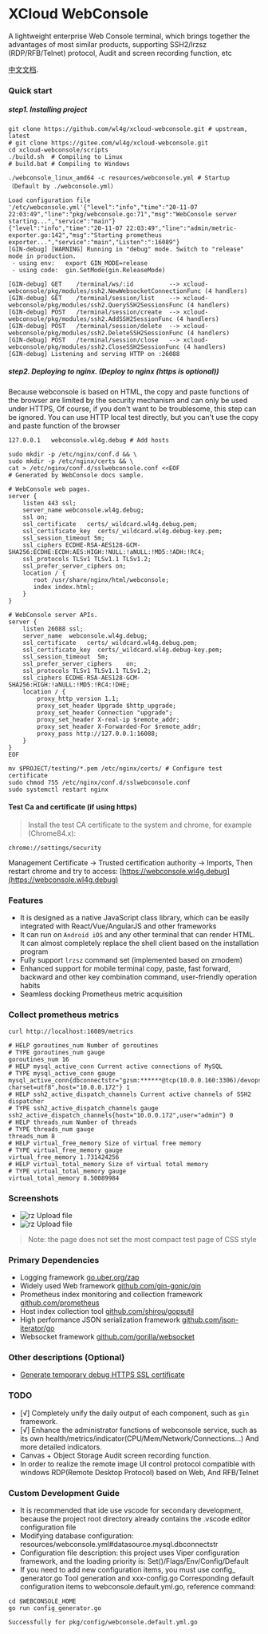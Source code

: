 # XCloud WebConsole
A lightweight enterprise Web Console terminal, which brings together the advantages of most similar products, supporting SSH2/lrzsz (RDP/RFB/Telnet) protocol, Audit and screen recording function, etc

[中文文档](README_CN.md).

### Quick start

##### step1. Installing project
```
git clone https://github.com/wl4g/xcloud-webconsole.git # upstream, latest
# git clone https://gitee.com/wl4g/xcloud-webconsole.git
cd xcloud-webconsole/scripts
./build.sh  # Compiling to Linux
# build.bat # Compiling to Windows
```

```
./webconsole_linux_amd64 -c resources/webconsole.yml # Startup（Default by ./webconsole.yml）

Load configuration file '/etc/webconsole.yml'{"level":"info","time":"20-11-07 22:03:49","line":"pkg/webconsole.go:71","msg":"WebConsole server starting...","service":"main"}
{"level":"info","time":"20-11-07 22:03:49","line":"admin/metric-exporter.go:142","msg":"Starting prometheus exporter...","service":"main","Listen":":16089"}
[GIN-debug] [WARNING] Running in "debug" mode. Switch to "release" mode in production.
 - using env:   export GIN_MODE=release
 - using code:  gin.SetMode(gin.ReleaseMode)

[GIN-debug] GET    /terminal/ws/:id          --> xcloud-webconsole/pkg/modules/ssh2.NewWebsocketConnectionFunc (4 handlers)
[GIN-debug] GET    /terminal/session/list    --> xcloud-webconsole/pkg/modules/ssh2.QuerySSH2SessionsFunc (4 handlers)
[GIN-debug] POST   /terminal/session/create  --> xcloud-webconsole/pkg/modules/ssh2.AddSSH2SessionFunc (4 handlers)
[GIN-debug] POST   /terminal/session/delete  --> xcloud-webconsole/pkg/modules/ssh2.DeleteSSH2SessionFunc (4 handlers)
[GIN-debug] POST   /terminal/session/close   --> xcloud-webconsole/pkg/modules/ssh2.CloseSSH2SessionFunc (4 handlers)
[GIN-debug] Listening and serving HTTP on :26088
```

##### step2. Deploying to nginx. (Deploy to nginx (https is optional))
Because webconsole is based on HTML, the copy and paste functions of the browser are limited by the security mechanism and can only be used under HTTPS, Of course, if you don't want to be troublesome, this step can be ignored. You can use HTTP local test directly, but you can't use the copy and paste function of the browser

```
127.0.0.1   webconsole.wl4g.debug # Add hosts
```

```
sudo mkdir -p /etc/nginx/conf.d && \
sudo mkdir -p /etc/nginx/certs && \
cat > /etc/nginx/conf.d/sslwebconsole.conf <<EOF
# Generated by WebConsole docs sample.

# WebConsole web pages.
server {
    listen 443 ssl;
    server_name webconsole.wl4g.debug;
    ssl on;
    ssl_certificate   certs/_wildcard.wl4g.debug.pem;
    ssl_certificate_key  certs/_wildcard.wl4g.debug-key.pem;
    ssl_session_timeout 5m;
    ssl_ciphers ECDHE-RSA-AES128-GCM-SHA256:ECDHE:ECDH:AES:HIGH:!NULL:!aNULL:!MD5:!ADH:!RC4;
    ssl_protocols TLSv1 TLSv1.1 TLSv1.2;
    ssl_prefer_server_ciphers on;
    location / {
       root /usr/share/nginx/html/webconsole;
       index index.html;
    }
}

# WebConsole server APIs.
server {
    listen 26088 ssl;
    server_name  webconsole.wl4g.debug;
    ssl_certificate   certs/_wildcard.wl4g.debug.pem;
    ssl_certificate_key  certs/_wildcard.wl4g.debug-key.pem;
    ssl_session_timeout  5m;
    ssl_prefer_server_ciphers    on;
    ssl_protocols TLSv1 TLSv1.1 TLSv1.2;         
    ssl_ciphers ECDHE-RSA-AES128-GCM-SHA256:HIGH:!aNULL:!MD5:!RC4:!DHE;
    location / {
        proxy_http_version 1.1;    
        proxy_set_header Upgrade $http_upgrade;
        proxy_set_header Connection "upgrade";     
        proxy_set_header X-real-ip $remote_addr;
        proxy_set_header X-Forwarded-For $remote_addr;
        proxy_pass http://127.0.0.1:16088;
    }
}
EOF

mv $PROJECT/testing/*.pem /etc/nginx/certs/ # Configure test certificate
sudo chmod 755 /etc/nginx/conf.d/sslwebconsole.conf
sudo systemctl restart nginx
```

#### Test Ca and certificate (if using https)
> Install the test CA certificate to the system and chrome, for example (Chrome84.x):

```
chrome://settings/security
```
Management Certificate -> Trusted certification authority -> Imports, 
Then restart chrome and try to access: [https://webconsole.wl4g.debug](https://webconsole.wl4g.debug)


### Features
- It is designed as a native JavaScript class library, which can be easily integrated with React/Vue/AngularJS and other frameworks
- It can run on `Android iOS` and any other terminal that can render HTML. It can almost completely replace the shell client based on the installation program
- Fully support `lrzsz` command set (implemented based on zmodem)
- Enhanced support for mobile terminal copy, paste, fast forward, backward and other key combination command, user-friendly operation habits
- Seamless docking Prometheus metric acquisition


### Collect prometheus metrics
```
curl http://localhost:16089/metrics

# HELP goroutines_num Number of goroutines
# TYPE goroutines_num gauge
goroutines_num 16
# HELP mysql_active_conn Current active connections of MySQL
# TYPE mysql_active_conn gauge
mysql_active_conn{dbconnectstr="gzsm:******@tcp(10.0.0.160:3306)/devops_dev?charset=utf8",host="10.0.0.172"} 1
# HELP ssh2_active_dispatch_channels Current active channels of SSH2 dispatcher
# TYPE ssh2_active_dispatch_channels gauge
ssh2_active_dispatch_channels{host="10.0.0.172",user="admin"} 0
# HELP threads_num Number of threads
# TYPE threads_num gauge
threads_num 8
# HELP virtual_free_memory Size of virtual free memory
# TYPE virtual_free_memory gauge
virtual_free_memory 1.731424256
# HELP virtual_total_memory Size of virtual total memory
# TYPE virtual_total_memory gauge
virtual_total_memory 8.50089984
```

### Screenshots
- ![rz Upload file](shots/lrzsz-1.jpg)
- ![rz Upload file](shots/lrzsz-2.jpg)

> Note: the page does not set the most compact test page of CSS style


### Primary Dependencies
- Logging framework [go.uber.org/zap](go.uber.org/zap)
- Widely used Web framework [github.com/gin-gonic/gin](github.com/gin-gonic/gin)
- Prometheus index monitoring and collection framework [github.com/prometheus](github.com/prometheus)
- Host index collection tool [github.com/shirou/gopsutil](github.com/shirou/gopsutil)
- High performance JSON serialization framework [github.com/json-iterator/go](github.com/json-iterator/go)
- Websocket framework [github.com/gorilla/websocket](github.com/gorilla/websocket)


### Other descriptions (Optional)
- [Generate temporary debug HTTPS SSL certificate](https://github.com/wl4g-collect/mkcert)


### TODO
- [√] Completely unify the daily output of each component, such as `gin` framework.
- [√] Enhance the administrator functions of webconsole service, such as its own health/metrics/indicator(CPU/Mem/Network/Connections...) And more detailed indicators.
- Canvas + Object Storage Audit screen recording function.
- In order to realize the remote image UI control protocol compatible with windows RDP(Remote Desktop Protocol) based on Web, And RFB/Telnet

### Custom Development Guide
- It is recommended that ide use vscode for secondary development, because the project root directory already contains the .vscode editor configuration file
- Modifying database configuration: resources/webconsole.yml#datasource.mysql.dbconnectstr
- Configuration file description: this project uses Viper configuration framework, and the loading priority is: Set()/Flags/Env/Config/Default
- If you need to add new configuration items, you must use config_ generator.go Tool generation and xxx-config.go Corresponding default configuration items to webconsole.default.yml.go, reference command:
```
cd $WEBCONSOLE_HOME
go run config_generator.go

Successfully for pkg/config/webconsole.default.yml.go
```